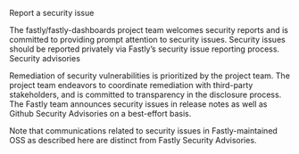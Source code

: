 Report a security issue

The fastly/fastly-dashboards project team welcomes security reports and is committed to providing prompt attention to security issues. Security issues should be reported privately via Fastly’s security issue reporting process.
Security advisories

Remediation of security vulnerabilities is prioritized by the project team. The project team endeavors to coordinate remediation with third-party stakeholders, and is committed to transparency in the disclosure process. The Fastly team announces security issues in release notes as well as Github Security Advisories on a best-effort basis.

Note that communications related to security issues in Fastly-maintained OSS as described here are distinct from Fastly Security Advisories.
